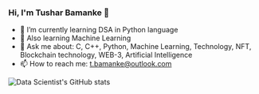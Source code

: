 ### Hi, I'm Tushar Bamanke 👋

<!-- **tushar/tushar** is a ✨ _special_ ✨ repository because its `README.md` (this file) appears on your GitHub profile. -->
<!-- Here are some ideas to get you started: -->

- 🔭 I’m currently learning DSA in Python language
- 🌱 Also learning Machine Learning 
- 💬 Ask me about: C, C++, Python, Machine Learning, Technology, NFT, Blockchain technology, WEB-3, Artificial Intelligence
- 📫 How to reach me: t.bamanke@outlook.com
<!-- - ⚡ Fun fact:  -->
<!-- https://github.com/anuraghazra/github-readme-stats/tree/master/themes -->
<!--[Tushar's GitHub stats](https://github-readme-stats.vercel.app/api?username=tusharhrb&theme=dracula&show_icons=True, )-->
![Data Scientist's GitHub stats](https://github-readme-stats.vercel.app/api?username=tusharhrb&theme=tokyonight&show_icons=true&hide=contribs,issues&card_width=500&hide_rank=true&include_all_commits=true&custom_title=Data%20Scientist's%20GitHub%20Stats)

<!-- - 😄 Pronouns:  -->
<!-- - 👯 I’m looking to collaborate on  -->
<!-- - 🤔 I’m looking for help with ... -->
